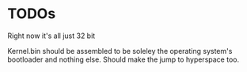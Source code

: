 # TODOs
Right now it's all just 32 bit

Kernel.bin should be assembled to be soleley the operating system's bootloader and nothing else. Should make the jump to hyperspace too.